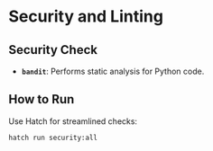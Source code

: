 # Security and Linting

## Security Check

- **`bandit`**: Performs static analysis for Python code.

## How to Run

Use Hatch for streamlined checks:

```bash
hatch run security:all
```
